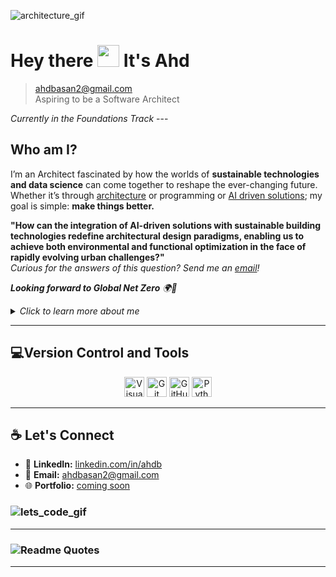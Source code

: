 ![architecture_gif](https://bit.ly/3VPax3Y)

# Hey there <img src="https://tinyurl.com/frenu2hj" width="35px"> It's Ahd 
<!-- The following Image link is intentionally Inline-Html -->

> [ahdbasan2@gmail.com](mailto:ahdbasan2@gmail.com)  
> Aspiring to be a Software Architect  

_Currently in the Foundations Track_    ---

## Who am I?

I’m an Architect fascinated by how the worlds of **sustainable technologies and
data science** can come together to reshape the ever-changing future.
Whether it’s through [architecture][a] or programming or [AI driven solutions][a2];
 my goal is simple: **make things better.**

[a]: https://tinyurl.com/369yu4y8
[a2]: https://tinyurl.com/3v5bapzc

**"How can the integration of AI-driven solutions with sustainable building
technologies redefine architectural design paradigms, enabling us to achieve
both environmental and functional optimization in the face of rapidly evolving
urban challenges?"**  
_Curious for the answers of this question? Send me an [email](mailto:ahdbasan2@gmail.com)!_

_**Looking forward to Global Net Zero** 🌍🔋_

<details>
<summary><em>Click to learn more about me</em></summary>
<!-- This also is intentionally inline-html for collapsible content -->

### 🎨 Building Narratives

For me, _creativity transcends mere sketches_—it’s about the narratives we craft.
 Whether I’m designing an arcade,conceptualizing a luxurious 5-star hotel, or
 addressing the digital divide, my philosophy remains consistent:  
 **People first. Process second. Pixels later.**

```text
As Winston Churchil once said:
    We shape our buildings; thereafter they shape us.
```

### 🔍Design the Future  

Technology is reshaping everything—yes, even the blueprints!  
As we integrate AI, programming, and innovative tools into workflows, I believe:

- 📚 Learning must be **accessible, interactive, and comprehension-first**
  especially in the _underserved communities._
- 🛠️ Programming education should focus on **understanding and problem-**
  **solving**, not just writing code.

</details>

---

## 💻Version Control and Tools

<p align="center">
  <img src="https://upload.wikimedia.org/wikipedia/commons/9/9a/Visual_Studio_Code_1.35_icon.svg"
       alt="Visual Studio Code"
       width="32"
       height="32"/>
  <img src="https://upload.wikimedia.org/wikipedia/commons/3/3f/Git_icon.svg"
       alt="Git"
       width="32"
       height="32"/>
  <img src="https://upload.wikimedia.org/wikipedia/commons/9/91/Octicons-mark-github.svg"
       alt="GitHub"
       width="32"
       height="32"/>
  <img src="https://upload.wikimedia.org/wikipedia/commons/c/c3/Python-logo-notext.svg"
       alt="Python"
       width="32"
       height="32"/>
</p>
<!-- The following image is intentionally inline - html to align them in the center . -->

----

## ☕ Let's Connect  

- 💼 **LinkedIn:** [linkedin.com/in/ahdb](https://www.linkedin.com/in/ahdb?lipi=urn%3Ali%3Apage%3Ad_flagship3_profile_view_base_contact_details%3BXpUJrAfPSTiVOafJSSR%2F2w%3D%3D)
- 📧 **Email:** [ahdbasan2@gmail.com](mailto:ahdbasan2@gmail.com.com)  
- 🌐 **Portfolio:** [coming soon](https://www.linkedin.com/in/ahdb?lipi=urn%3Ali%3Apage%3Ad_flagship3_profile_view_base_contact_details%3BXpUJrAfPSTiVOafJSSR%2F2w%3D%3D)

### ![lets_code_gif](https://media1.giphy.com/media/v1.Y2lkPTc5MGI3NjExaXlhbnB4enl6bnhqcmM1YTEwbnViNTBrZ3NqOGgzeXphdmkwc2M1YiZlcD12MV9pbnRlcm5hbF9naWZfYnlfaWQmY3Q9Zw/HscDLzkO8EOTmgkhQP/giphy.webp)

---

### ![Readme Quotes](https://quotes-github-readme.vercel.app/api?type=horizontal&theme=monokai)

---
